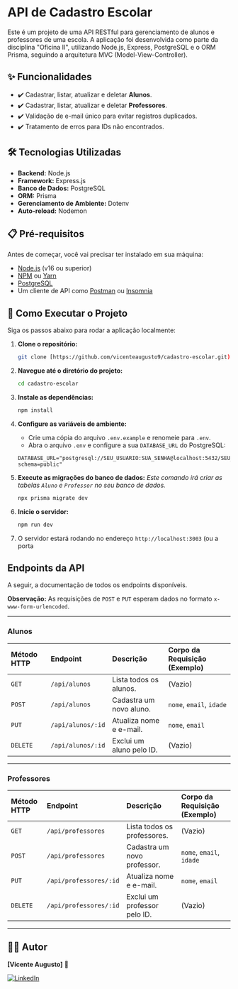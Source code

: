 # API de Cadastro Escolar

Este é um projeto de uma API RESTful para gerenciamento de alunos e professores de uma escola. A aplicação foi desenvolvida como parte da disciplina "Oficina II", utilizando Node.js, Express, PostgreSQL e o ORM Prisma, seguindo a arquitetura MVC (Model-View-Controller).

## ✨ Funcionalidades

-   ✔️ Cadastrar, listar, atualizar e deletar **Alunos**.
-   ✔️ Cadastrar, listar, atualizar e deletar **Professores**.
-   ✔️ Validação de e-mail único para evitar registros duplicados.
-   ✔️ Tratamento de erros para IDs não encontrados.

## 🛠️ Tecnologias Utilizadas

-   **Backend:** Node.js
-   **Framework:** Express.js
-   **Banco de Dados:** PostgreSQL
-   **ORM:** Prisma
-   **Gerenciamento de Ambiente:** Dotenv
-   **Auto-reload:** Nodemon

## 📋 Pré-requisitos

Antes de começar, você vai precisar ter instalado em sua máquina:
-   [Node.js](https://nodejs.org/en/) (v16 ou superior)
-   [NPM](https://www.npmjs.com/) ou [Yarn](https://yarnpkg.com/)
-   [PostgreSQL](https://www.postgresql.org/)
-   Um cliente de API como [Postman](https://www.postman.com/) ou [Insomnia](https://insomnia.rest/)

## 🚀 Como Executar o Projeto

Siga os passos abaixo para rodar a aplicação localmente:

1.  **Clone o repositório:**
    ```bash
    git clone [https://github.com/vicenteaugusto9/cadastro-escolar.git)
    ```

2.  **Navegue até o diretório do projeto:**
    ```bash
    cd cadastro-escolar
    ```

3.  **Instale as dependências:**
    ```bash
    npm install
    ```

4.  **Configure as variáveis de ambiente:**
    -   Crie uma cópia do arquivo `.env.example` e renomeie para `.env`.
    -   Abra o arquivo `.env` e configure a sua `DATABASE_URL` do PostgreSQL:
    ```env
    DATABASE_URL="postgresql://SEU_USUARIO:SUA_SENHA@localhost:5432/SEU_BANCO_DE_DADOS?schema=public"
    ```

5.  **Execute as migrações do banco de dados:**
    *Este comando irá criar as tabelas `Aluno` e `Professor` no seu banco de dados.*
    ```bash
    npx prisma migrate dev
    ```

6.  **Inicie o servidor:**
    ```bash
    npm run dev
    ```

7.  O servidor estará rodando no endereço `http://localhost:3003` (ou a porta

## Endpoints da API

A seguir, a documentação de todos os endpoints disponíveis.

**Observação:** As requisições de `POST` e `PUT` esperam dados no formato `x-www-form-urlencoded`.

---
### Alunos

| Método HTTP | Endpoint          | Descrição                   | Corpo da Requisição (Exemplo)               |
| :---------- | :---------------- | :-------------------------- | :------------------------------------------ |
| `GET`       | `/api/alunos`     | Lista todos os alunos.      | (Vazio)                                     |
| `POST`      | `/api/alunos`     | Cadastra um novo aluno.     | `nome`, `email`, `idade`                    |
| `PUT`       | `/api/alunos/:id` | Atualiza nome e e-mail.     | `nome`, `email`                             |
| `DELETE`    | `/api/alunos/:id` | Exclui um aluno pelo ID.    | (Vazio)                                     |

---
### Professores

| Método HTTP | Endpoint             | Descrição                      | Corpo da Requisição (Exemplo)                  |
| :---------- | :------------------- | :----------------------------- | :--------------------------------------------- |
| `GET`       | `/api/professores`   | Lista todos os professores.    | (Vazio)                                        |
| `POST`      | `/api/professores`   | Cadastra um novo professor.    | `nome`, `email`, `idade`                       |
| `PUT`       | `/api/professores/:id` | Atualiza nome e e-mail.        | `nome`, `email`                                |
| `DELETE`    | `/api/professores/:id` | Exclui um professor pelo ID.   | (Vazio)                                        |

---

## 👨‍💻 Autor
**[Vicente Augusto]** 👋

[![LinkedIn](https://img.shields.io/badge/linkedin-%230077B5.svg?style=for-the-badge&logo=linkedin&logoColor=white)](https://www.linkedin.com/in/vicenteaugusto/)
